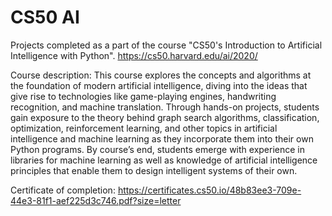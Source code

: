 # CS50 AI

Projects completed as a part of the course "CS50's Introduction to Artificial Intelligence with Python".
https://cs50.harvard.edu/ai/2020/

Course description: 
This course explores the concepts and algorithms at the foundation of modern artificial intelligence, diving into the ideas that give rise to technologies like game-playing engines, handwriting recognition, and machine translation. Through hands-on projects, students gain exposure to the theory behind graph search algorithms, classification, optimization, reinforcement learning, and other topics in artificial intelligence and machine learning as they incorporate them into their own Python programs. By course’s end, students emerge with experience in libraries for machine learning as well as knowledge of artificial intelligence principles that enable them to design intelligent systems of their own.

Certificate of completion: https://certificates.cs50.io/48b83ee3-709e-44e3-81f1-aef225d3c746.pdf?size=letter
